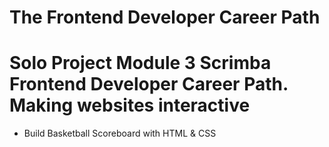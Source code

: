 # The Frontend Developer Career Path

# Solo Project Module 3 Scrimba Frontend Developer Career Path. Making websites interactive


- Build Basketball Scoreboard with HTML & CSS
